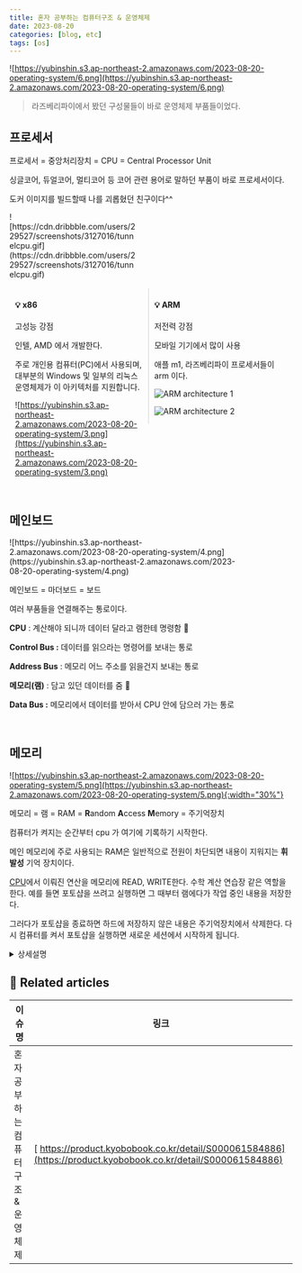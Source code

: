 ```yaml
---
title: 혼자 공부하는 컴퓨터구조 & 운영체제
date: 2023-08-20
categories: [blog, etc]
tags: [os]
---
```


![https://yubinshin.s3.ap-northeast-2.amazonaws.com/2023-08-20-operating-system/6.png](https://yubinshin.s3.ap-northeast-2.amazonaws.com/2023-08-20-operating-system/6.png)

> 라즈베리파이에서 봤던 구성물들이 바로 운영체제 부품들이었다.

## 프로세서

프로세서 = 중앙처리장치 = CPU = Central Processor Unit

싱글코어, 듀얼코어, 멀티코어 등 코어 관련 용어로 말하던 부품이 바로 프로세서이다.

도커 이미지를 빌드할때 나를 괴롭혔던 친구이다^^

<div markdown="block" style="width: 45%;">
![https://cdn.dribbble.com/users/229527/screenshots/3127016/tunnelcpu.gif](https://cdn.dribbble.com/users/229527/screenshots/3127016/tunnelcpu.gif)
</div>

<br/>

<div markdown="block" style="width: 45%; float: left; padding: 0 2% 0;">

#### 💡 x86

고성능 강점

인텔, AMD 에서 개발한다.

주로 개인용 컴퓨터(PC)에서 사용되며, 대부분의 Windows 및 일부의 리눅스 운영체제가 이 아키텍처를 지원합니다.

![https://yubinshin.s3.ap-northeast-2.amazonaws.com/2023-08-20-operating-system/3.png](https://yubinshin.s3.ap-northeast-2.amazonaws.com/2023-08-20-operating-system/3.png)

</div>

<div markdown="block" style="width: 45%; float: left; clear: right; padding: 0 2% 0;border-left: 1px solid lightgray; ">

#### 💡 ARM

저전력 강점

모바일 기기에서 많이 사용

애플 m1, 라즈베리파이 프로세서들이 arm 이다.

![ARM architecture 1](https://yubinshin.s3.ap-northeast-2.amazonaws.com/2023-08-20-operating-system/1.gif)

![ARM architecture 2](https://yubinshin.s3.ap-northeast-2.amazonaws.com/2023-08-20-operating-system/2.jpg)

</div>

<div markdown="block" style="clear: both;">

<br/>

## 메인보드

<div markdown="block" style="width: 80%;">
![https://yubinshin.s3.ap-northeast-2.amazonaws.com/2023-08-20-operating-system/4.png](https://yubinshin.s3.ap-northeast-2.amazonaws.com/2023-08-20-operating-system/4.png)
</div>

메인보드 = 마더보드 = 보드

여러 부품들을 연결해주는 통로이다.

**CPU** : 계산해야 되니까 데이터 달라고 램한테 명령함 🤖

**Control Bus :** 데이터를 읽으라는 명령어를 보내는 통로

**Address Bus** : 메모리 어느 주소를 읽을건지 보내는 통로

**메모리(램)** : 담고 있던 데이터를 줌 💾

**Data Bus :** 메모리에서 데이터를 받아서 CPU 안에 담으러 가는 통로

</div>

<br/>

## 메모리

![https://yubinshin.s3.ap-northeast-2.amazonaws.com/2023-08-20-operating-system/5.png](https://yubinshin.s3.ap-northeast-2.amazonaws.com/2023-08-20-operating-system/5.png){:width="30%"}

메모리 = 램 = RAM = **R**andom **A**ccess **M**emory = 주기억장치

컴퓨터가 켜지는 순간부터 cpu 가 여기에 기록하기 시작한다.

메인 메모리에 주로 사용되는 RAM은 일반적으로 전원이 차단되면 내용이 지워지는 **휘발성** 기억 장치이다.

[CPU](https://namu.wiki/w/CPU)에서 이뤄진 연산을 메모리에 READ, WRITE한다. 수학 계산 연습장 같은 역할을 한다.
예를 들면 포토샵을 쓰려고 실행하면 그 때부터 램에다가 작업 중인 내용을 저장한다.

그러다가 포토샵을 종료하면 하드에 저장하지 않은 내용은 주기억장치에서 삭제한다. 다시 컴퓨터를 켜서 포토샵을 실행하면 새로운 세션에서 시작하게 됩니다.

<details markdown="block"><summary>상세설명</summary>
RAM 이란 사용자가 자유롭게 내용을 읽고 쓰고 지울 수 있는 [기억장치](https://namu.wiki/w/%EA%B8%B0%EC%96%B5%EC%9E%A5%EC%B9%98)이다. 컴퓨터가 켜지는 순간부터 CPU는 연산을 하고 동작에 필요한 모든 내용이 전원이 유지되는 내내 이 기억장치에 저장된다. '주기억장치'로 분류되며 보통 램이 많으면 한번에 많은 일을 할 수 있기에 '책상'에 비유되곤 한다.
램의 용량이 클수록 그 용량만큼 동시에 기록하고 연산하는 것이 가능하다는 것이며 고용량 램일수록 컴퓨터의 성능이 올라가고 가격이 비싸진다.
이런 특성으로 인해 속도는 느리지만 전원이 끊어져도 정보를 저장할 수 있는 [자기 테이프](https://namu.wiki/w/%EC%9E%90%EA%B8%B0%ED%85%8C%EC%9D%B4%ED%94%84), [플로피 디스크](https://namu.wiki/w/%ED%94%8C%EB%A1%9C%ED%94%BC%20%EB%94%94%EC%8A%A4%ED%81%AC), [하드 디스크](https://namu.wiki/w/%ED%95%98%EB%93%9C%20%EB%94%94%EC%8A%A4%ED%81%AC%20%EB%93%9C%EB%9D%BC%EC%9D%B4%EB%B8%8C) 같은 보조 기억 장치가 나오게 되었다.
HDD 등의 기억장치와 같이 어느 위치에나 직접 접근할 수 있으나 데이터의 물리적 위치에 따라 읽고 쓰는 시간에 차이가 발생하게 되는 기억장치들은 Direct Access Memory 또는 Direct Access Data Storage라고 부른다.
어느 위치에든 똑같은 속도로 접근하여 읽고 쓸 수 있다.
</details>

## 📎 Related articles

| 이슈명                              | 링크                                                                                                          |
| ----------------------------------- | ------------------------------------------------------------------------------------------------------------- |
| 혼자 공부하는 컴퓨터구조 & 운영체제 | [ https://product.kyobobook.co.kr/detail/S000061584886](https://product.kyobobook.co.kr/detail/S000061584886) |
